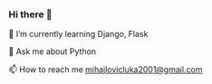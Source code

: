### Hi there 👋


🌱 I’m currently learning Django, Flask

💬 Ask me about Python

📫 How to reach me mihajlovicluka2001@gmail.com
